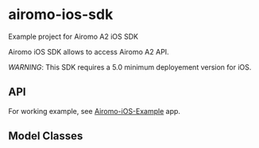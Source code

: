 airomo-ios-sdk
===============

Example project for Airomo A2 iOS SDK

Airomo iOS SDK allows to access Airomo A2 API.

*WARNING*: This SDK requires a 5.0 minimum deployement version for iOS.

## API

For working example, see [Airomo-iOS-Example](https://github.com/airomo/airomo-ios-sdk/tree/master) app.

## Model Classes
